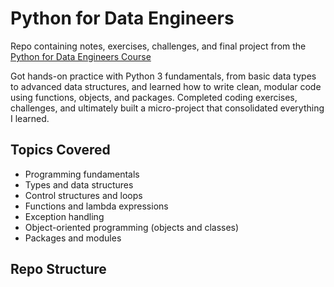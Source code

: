 # Python for Data Engineers
Repo containing notes, exercises, challenges, and final project from the [Python for Data Engineers Course](https://www.udemy.com/course/python-foundation-course/)

Got hands-on practice with Python 3 fundamentals, from basic data types to advanced data structures, and learned how to write clean, modular code using functions, objects, and packages. Completed coding exercises, challenges, and ultimately built a micro-project that consolidated everything I learned. 

## Topics Covered
- Programming fundamentals
- Types and data structures
- Control structures and loops
- Functions and lambda expressions
- Exception handling
- Object-oriented programming (objects and classes)
- Packages and modules

## Repo Structure
